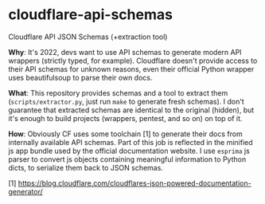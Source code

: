 # cloudflare-api-schemas
Cloudflare API JSON Schemas (+extraction tool)

**Why**: It's 2022, devs want to use API schemas to generate modern API wrappers (strictly typed, for example). Cloudflare doesn't provide access to their API schemas for unknown reasons, even their official Python wrapper uses beautifulsoup to parse their own docs.

**What**: This repository provides schemas and a tool to extract them (`scripts/extractor.py`, just run `make` to generate fresh schemas). I don't guarantee that extracted schemas are identical to the original (hidden), but it's enough to build projects (wrappers, pentest, and so on) on top of it.

**How**: Obviously CF uses some toolchain [1] to generate their docs from internally available API schemas. Part of this job is reflected in the minified js app bundle used by the official documentation website. I use `esprima` js parser to convert js objects containing meaningful information to Python dicts, to serialize them back to JSON schemas.

[1] https://blog.cloudflare.com/cloudflares-json-powered-documentation-generator/